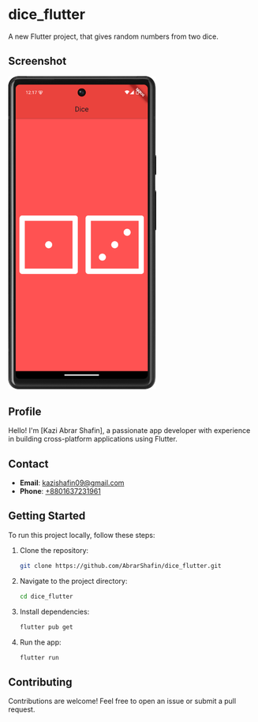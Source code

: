 # dice_flutter

A new Flutter project, that gives random numbers from two dice. 

## Screenshot

<img src="screenshots/Screenshot1.png" alt="App Screenshot" width="300"/>

## Profile

Hello! I'm [Kazi Abrar Shafin], a passionate app developer with experience in building cross-platform applications using Flutter.

## Contact

- **Email**: [kazishafin09@gmail.com](mailto:kazishafin09@gmail.com)
- **Phone**: [+8801637231961](tel:+8801637231961)

## Getting Started

To run this project locally, follow these steps:

1. Clone the repository:
    ```bash
    git clone https://github.com/AbrarShafin/dice_flutter.git
    ```
2. Navigate to the project directory:
    ```bash
    cd dice_flutter
    ```
3. Install dependencies:
    ```bash
    flutter pub get
    ```
4. Run the app:
    ```bash
    flutter run
    ```

## Contributing

Contributions are welcome! Feel free to open an issue or submit a pull request.
